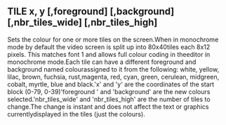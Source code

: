 ## TILE x, y [,foreground] [,background] [,nbr_tiles_wide] [,nbr_tiles_high]

Sets the colour for one or more tiles on the screen.When in monochrome mode by default the video screen is split up into 80x40tiles each 8x12 pixels. This matches font 1 and allows full colour coding in theeditor in monochrome mode.Each tile can have a different foreground and background named colourassigned to it from the following: white, yellow, lilac, brown, fuchsia, rust,magenta, red, cyan, green, cerulean, midgreen, cobalt, myrtle, blue and black.'x' and 'y' are the coordinates of the start block (0-79, 0-39)'foreground ' and 'background' are the new colours selected.'nbr_tiles_wide' and 'nbr_tiles_high' are the number of tiles to change.The change is instant and does not affect the text or graphics currentlydisplayed in the tiles (just the colours).